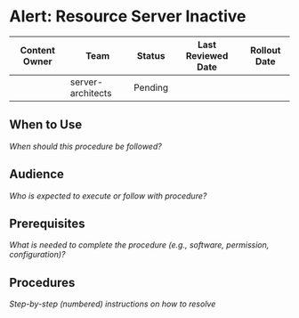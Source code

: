 # Alert: Resource Server Inactive
| Content Owner | Team             | Status  | Last Reviewed Date | Rollout Date |
|---------------|------------------|---------|---------------------|--------------|
|               | server-architects| Pending |                     |              |

## When to Use
*When should this procedure be followed?*

## Audience
*Who is expected to execute or follow with procedure?*

## Prerequisites
*What is needed to complete the procedure (e.g., software, permission, configuration)?*

## Procedures
*Step-by-step (numbered) instructions on how to resolve*